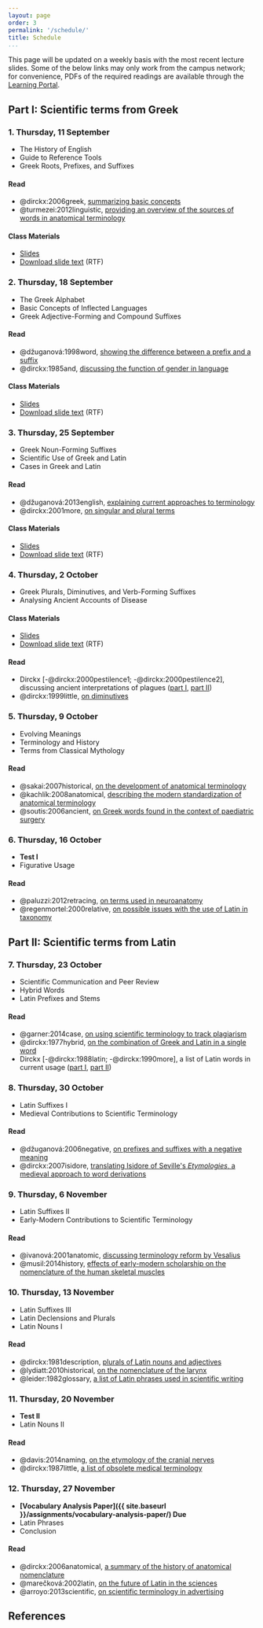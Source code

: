 ```yaml
---
layout: page
order: 3
permalink: '/schedule/'
title: Schedule
...
```


This page will be updated on a weekly basis with the most recent lecture slides. Some of the below links may only work from the campus network; for convenience, PDFs of the required readings are available through the [Learning Portal](http://portal.utoronto.ca/).

## Part I: Scientific terms from Greek

### 1. Thursday, 11 September
- The History of English
- Guide to Reference Tools
- Greek Roots, Prefixes, and Suffixes

#### Read
- @dirckx:2006greek, [summarizing basic concepts](http://stedmansonline.com/webFiles/Dict-Stedmans28/APP04.pdf)
- @turmezei:2012linguistic, [providing an overview of the sources of words in anatomical terminology](http://dx.doi.org.myaccess.library.utoronto.ca/10.1002/ca.22062)

<!-- Ayers, chapters 1–3 -->

#### Class Materials
- [Slides](../lectures/lecture-1.html)
- [Download slide text](../lectures/lecture-1.rtf) (RTF)

### 2. Thursday, 18 September
- The Greek Alphabet
- Basic Concepts of Inflected Languages
- Greek Adjective-Forming and Compound Suffixes

#### Read
- @džuganová:1998word, [showing the difference between a prefix and a suffix](http://www.bmj.sk/1998/09910-09.pdf)
- @dirckx:1985and, [discussing the function of gender in language](http://dx.doi.org.myaccess.library.utoronto.ca/10.1097/00000372-198502000-00009)

#### Class Materials
- [Slides](../lectures/lecture-2.html)
- [Download slide text](../lectures/lecture-2.rtf) (RTF)

<!-- Chapters 4, 5, 6 -->

<!-- Students can theoretically add the course up to 21 September. Final class list available 22 September. -->

### 3. Thursday, 25 September
- Greek Noun-Forming Suffixes
- Scientific Use of Greek and Latin
- Cases in Greek and Latin

#### Read
- @džuganová:2013english, [explaining current approaches to terminology](http://hrcak.srce.hr/file/162511)
- @dirckx:2001more, [on singular and plural terms](http://dx.doi.org.myaccess.library.utoronto.ca/10.1097/00000372-200102000-00014)
<!-- - @marx:2010uro, [reviewing the history of the terms 'ureter' and 'urethra'](http://dx.doi.org.myaccess.library.utoronto.ca/10.1002/pros.21129) -->

#### Class Materials
- [Slides](../lectures/lecture-3.html)
- [Download slide text](../lectures/lecture-3.rtf) (RTF)

<!-- Chapters 7–10 -->

### 4. Thursday, 2 October
- Greek Plurals, Diminutives, and Verb-Forming Suffixes
- Analysing Ancient Accounts of Disease

#### Class Materials
- [Slides](../lectures/lecture-4.html)
- [Download slide text](../lectures/lecture-4.rtf) (RTF)

<!-- Chapters 11–14 -->

#### Read
- Dirckx [-@dirckx:2000pestilence1; -@dirckx:2000pestilence2], discussing ancient interpretations of plagues ([part I](http://dx.doi.org.myaccess.library.utoronto.ca/10.1097/00000372-200004000-00021), [part II](http://dx.doi.org.myaccess.library.utoronto.ca/10.1097/00000372-200010000-00015))
- @dirckx:1999little, [on diminutives](http://dx.doi.org.myaccess.library.utoronto.ca/10.1097/00000372-199904000-00018)
<!-- @karenberg:2004next is another useful piece for this class -->

### 5. Thursday, 9 October
- Evolving Meanings
- Terminology and History
- Terms from Classical Mythology

#### Read
- @sakai:2007historical, [on the development of anatomical terminology](http://dx.doi.org.myaccess.library.utoronto.ca/10.1111/j.1447-073X.2007.00180.x)
- @kachlík:2008anatomical, [describing the modern standardization of anatomical terminology](http://dx.doi.org.myaccess.library.utoronto.ca/10.1007/s00276-008-0357-y)
- @soutis:2006ancient, [on Greek words found in the context of paediatric surgery](http://dx.doi.org.myaccess.library.utoronto.ca/10.1016/j.jpedsurg.2006.03.011)
<!-- - @karenberg:2012world, [describing the influence of mythology in naming the parts of the body](http://www.anatomy.org.tr/issue/201301/pdf/05.pdf) -->

<!-- Chapters 15–18 -->

### 6. Thursday, 16 October
- **Test I**
- Figurative Usage

#### Read
- @paluzzi:2012retracing, [on terms used in neuroanatomy](http://dx.doi.org.myaccess.library.utoronto.ca/10.1002/ca.22053)
- @regenmortel:2000relative, [on possible issues with the use of Latin in taxonomy](http://dx.doi.org.myaccess.library.utoronto.ca/10.1007/s007050050036)

<!-- Chapters 19–20 -->

## Part II: Scientific terms from Latin

### 7. Thursday, 23 October
- Scientific Communication and Peer Review
- Hybrid Words
- Latin Prefixes and Stems

#### Read
- @garner:2014case, [on using scientific terminology to track plagiarism](http://dx.doi.org.myaccess.library.utoronto.ca/10.1038/scientificamerican0314-64)
- @dirckx:1977hybrid, [on the combination of Greek and Latin in a single word](http://dx.doi.org.myaccess.library.utoronto.ca/10.1001/jama.1977.03280200055019)
- Dirckx [-@dirckx:1988latin; -@dirckx:1990more], a list of Latin words in current usage ([part I](http://dx.doi.org.myaccess.library.utoronto.ca/10.1097/00000372-198806000-00013), [part II](http://dx.doi.org.myaccess.library.utoronto.ca/10.1097/00000372-199008000-00016))

<!-- Chapters 21–23 -->

### 8. Thursday, 30 October
- Latin Suffixes I
- Medieval Contributions to Scientific Terminology

#### Read
- @džuganová:2006negative, [on prefixes and suffixes with a negative meaning](http://www.bmj.sk/2006/10708-13.pdf)
- @dirckx:2007isidore, [translating Isidore of Seville's *Etymologies*, a medieval approach to word derivations](http://dx.doi.org.myaccess.library.utoronto.ca/10.1097/DAD.0b013e3181597a43)

<!-- Chapters 24–26 -->

<!-- 15% of student work must be returned by 31 October. Drop date is 3 November. -->

### 9. Thursday, 6 November
- Latin Suffixes II
- Early-Modern Contributions to Scientific Terminology

#### Read
- @ivanová:2001anatomic, [discussing terminology reform by Vesalius](http://www.bmj.sk/2001/10203-08.pdf)
- @musil:2014history, [effects of early-modern scholarship on the nomenclature of the human skeletal muscles](http://dx.doi.org.myaccess.library.utoronto.ca/10.1007/s00276-014-1305-7)
<!-- - @marx:2009history, [on the history of the term 'prostate'](http://dx.doi.org.myaccess.library.utoronto.ca/10.1002/pros.20871) -->

<!-- Chapters 27–30 -->

### 10. Thursday, 13 November
- Latin Suffixes III
- Latin Declensions and Plurals
- Latin Nouns I

#### Read
- @dirckx:1981description, [plurals of Latin nouns and adjectives](http://dx.doi.org.myaccess.library.utoronto.ca/10.1097/00000372-198100310-00005)
- @lydiatt:2010historical, [on the nomenclature of the larynx](http://dx.doi.org.myaccess.library.utoronto.ca/10.1002/ca.20912)
- @leider:1982glossary, [a list of Latin phrases used in scientific writing](http://dx.doi.org.myaccess.library.utoronto.ca/10.1097/00000372-198202000-00005)

<!--  Chapters 31–33 -->

### 11. Thursday, 20 November
- **Test II**
- Latin Nouns II

#### Read
- @davis:2014naming, [on the etymology of the cranial nerves](http://dx.doi.org.myaccess.library.utoronto.ca/10.1002/ca.22345)
- @dirckx:1987little, [a list of obsolete medical terminology](http://dx.doi.org.myaccess.library.utoronto.ca/10.1097/00000372-198702000-00014)

<!-- Chapters 34–37  -->

<!--Exam scripts due 24 November. -->

### 12. Thursday, 27 November
- **[Vocabulary Analysis Paper]({{ site.baseurl }}/assignments/vocabulary-analysis-paper/) Due**
- Latin Phrases
- Conclusion

#### Read
- @dirckx:2006anatomical, [a summary of the history of anatomical nomenclature](http://dx.doi.org.myaccess.library.utoronto.ca/10.1016/B0-08-044854-2/04268-1)
- @marečková:2002latin, [on the future of Latin in the sciences](http://www.smw.ch/dfe/set_archiv.asp?target=2002/41/smw-10027)
- @arroyo:2013scientific, [on scientific terminology in advertising](http://dialnet.unirioja.es/descarga/articulo/4597577.pdf)

<!-- Chapters 38–40 -->

## References
